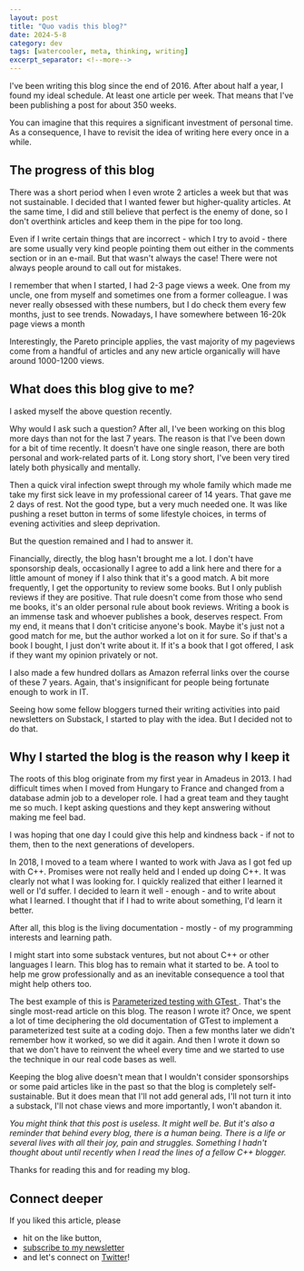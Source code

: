 ```yaml
---
layout: post
title: "Quo vadis this blog?"
date: 2024-5-8
category: dev
tags: [watercooler, meta, thinking, writing]
excerpt_separator: <!--more-->
---
```

I've been writing this blog since the end of 2016. After about half a year, I found my ideal schedule. At least one article per week. That means that I've been publishing a post for about 350 weeks.

You can imagine that this requires a significant investment of personal time. As a consequence, I have to revisit the idea of writing here every once in a while.

## The progress of this blog

There was a short period when I even wrote 2 articles a week but that was not sustainable. I decided that I wanted fewer but higher-quality articles. At the same time, I did and still believe that perfect is the enemy of done, so I don't overthink articles and keep them in the pipe for too long.

Even if I write certain things that are incorrect  - which I try to avoid - there are some usually very kind people pointing them out either in the comments section or in an e-mail. But that wasn't always the case! There were not always people around to call out for mistakes.

I remember that when I started, I had 2-3 page views a week. One from my uncle, one from myself and sometimes one from a former colleague. I was never really obsessed with these numbers, but I do check them every few months, just to see trends. Nowadays, I have somewhere between 16-20k page views a month

Interestingly, the Pareto principle applies, the vast majority of my pageviews come from a handful of articles and any new article organically will have around 1000-1200 views.

## What does this blog give to me?

I asked myself the above question recently.

Why would I ask such a question? After all, I've been working on this blog more days than not for the last 7 years. The reason is that I've been down for a bit of time recently. It doesn't have one single reason, there are both personal and work-related parts of it. Long story short, I've been very tired lately both physically and mentally.

Then a quick viral infection swept through my whole family which made me take my first sick leave in my professional career of 14 years. That gave me 2 days of rest. Not the good type, but a very much needed one. It was like pushing a reset button in terms of some lifestyle choices, in terms of evening activities and sleep deprivation.

But the question remained and I had to answer it.

Financially, directly, the blog hasn't brought me a lot. I don't have sponsorship deals, occasionally I agree to add a link here and there for a little amount of money if I also think that it's a good match. A bit more frequently, I get the opportunity to review some books. But I only publish reviews if they are positive. That rule doesn't come from those who send me books, it's an older personal rule about book reviews. Writing a book is an immense task and whoever publishes a book, deserves respect. From my end, it means that I don't criticise anyone's book. Maybe it's just not a good match for me, but the author worked a lot on it for sure. So if that's a book I bought, I just don't write about it. If it's a book that I got offered, I ask if they want my opinion privately or not.

I also made a few hundred dollars as Amazon referral links over the course of these 7 years. Again, that's insignificant for people being fortunate enough to work in IT.

Seeing how some fellow bloggers turned their writing activities into paid newsletters on Substack, I started to play with the idea. But I decided not to do that.

## Why I started the blog is the reason why I keep it

The roots of this blog originate from my first year in Amadeus in 2013. I had difficult times when I moved from Hungary to France and changed from a database admin job to a developer role. I had a great team and they taught me so much. I kept asking questions and they kept answering without making me feel bad.

I was hoping that one day I could give this help and kindness back - if not to them, then to the next generations of developers.

In 2018, I moved to a team where I wanted to work with Java as I got fed up with C++. Promises were not really held and I ended up doing C++. It was clearly not what I was looking for. I quickly realized that either I learned it well or I'd suffer. I decided to learn it well - enough - and to write about what I learned. I thought that if I had to write about something, I'd learn it better.

After all, this blog is the living documentation - mostly - of my programming interests and learning path.

I might start into some substack ventures, but not about C++ or other languages I learn. This blog has to remain what it started to be. A tool to help me grow professionally and as an inevitable consequence a tool that might help others too.

The best example of this is [Parameterized testing with GTest
](https://www.sandordargo.com/blog/2019/04/24/parameterized-testing-with-gtest). That's the single most-read article on this blog. The reason I wrote it? Once, we spent a lot of time deciphering the old documentation of GTest to implement a parameterized test suite at a coding dojo. Then a few months later we didn't remember how it worked, so we did it again. And then I wrote it down so that we don't have to reinvent the wheel every time and we started to use the technique in our real code bases as well.

Keeping the blog alive doesn't mean that I wouldn't consider sponsorships or some paid articles like in the past so that the blog is completely self-sustainable. But it does mean that I'll not add general ads, I'll not turn it into a substack, I'll not chase views and more importantly, I won't abandon it.

*You might think that this post is useless. It might well be. But it's also a reminder that behind every blog, there is a human being. There is a life or several lives with all their joy, pain and struggles. Something I hadn't thought about until recently when I read the lines of a fellow C++ blogger.*

Thanks for reading this and for reading my blog.

## Connect deeper

If you liked this article, please 
- hit on the like button,  
- [subscribe to my newsletter](http://eepurl.com/gvcv1j) 
- and let's connect on [Twitter](https://twitter.com/SandorDargo)!
